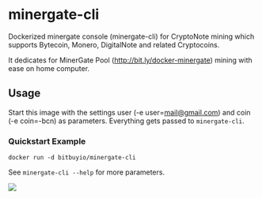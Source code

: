 # minergate-cli

Dockerized minergate console (minergate-cli) for CryptoNote mining which supports Bytecoin, Monero, DigitalNote and related Cryptocoins.

It dedicates for MinerGate Pool (http://bit.ly/docker-minergate) mining with ease on home computer.

## Usage

Start this image with the settings user (-e user=mail@gmail.com) and coin (-e coin=-bcn) as parameters. Everything gets passed to `minergate-cli`.

### Quickstart Example

```shell
docker run -d bitbuyio/minergate-cli
```

See `minergate-cli --help` for more parameters.

[![](https://badge.imagelayers.io/bitbuyio/minergate-cli:latest.svg)](https://imagelayers.io/?images=bitbuyio/minergate-cli:latest 'Get your own badge on imagelayers.io')
